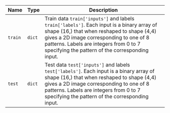 |Name|Type|Description|
|-|-|-|
|`train`|`dict`|Train data `train['inputs']` and labels `train['labels']`. Each input is a binary array of shape (16,) that when reshaped to shape (4,4) gives a 2D image corresponding to one of 8 patterns. Labels are integers from 0 to 7 specifying the pattern of the corresponding input.|
|`test`|`dict`|Test data `test['inputs']` and labels `test['labels']`. Each input is a binary array of shape (16,) that when reshaped to shape (4,4) gives a 2D image corresponding to one of 8 patterns. Labels are integers from 0 to 7 specifying the pattern of the corresponding input.|